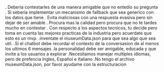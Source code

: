 . Deberia contestarles de una manera amigable que no entedio su pregunta
. Si seberia implementar un mecanismo de fallback que sea generico con los datos que tiene
. Evita maliciosas con una respuesta evasiva pero sin dejar de ser amable
. Procura mas la calidad pero procura que no te tardes mucho en contestar
. Con respecto a los aspectos tecnicos, tu decide pero toma en cuenta las mejores practicas de la industria pero acuerdate que esto es un mvp.
.inventate el museumData.json para que sea algo que sea util.
.Si el chatbot debe recordar el contexto de la conversasion de al menos los ultimos 6 mensajes
.la personalidad debe ser amigable, educada y que invite a los usuarios a explorar
.Necesitamos manejar multiples idiomas, pero de prefencia Ingles, Español e Italiano
.No tengo el archivo museumData.json, por favor ayudame con la estructuracion
